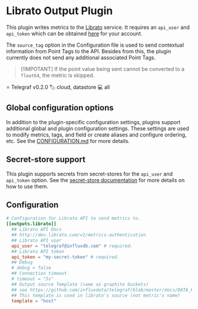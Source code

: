 # Librato Output Plugin

This plugin writes metrics to the [Librato][librato] service. It requires an
`api_user` and `api_token` which can be obtained [here][tokens] for your
account.

The `source_tag` option in the Configuration file is used to send contextual
information from Point Tags to the API. Besides from this, the plugin currently
does not send any additional associated Point Tags.

> [!IMPOTANT]
> If the point value being sent cannot be converted to a `float64`, the metric
> is skipped.

⭐ Telegraf v0.2.0
🏷️ cloud, datastore
💻 all

[librato]: https://www.librato.com/
[tokens]: https://metrics.librato.com/account/api_tokens

## Global configuration options <!-- @/docs/includes/plugin_config.md -->

In addition to the plugin-specific configuration settings, plugins support
additional global and plugin configuration settings. These settings are used to
modify metrics, tags, and field or create aliases and configure ordering, etc.
See the [CONFIGURATION.md][CONFIGURATION.md] for more details.

[CONFIGURATION.md]: ../../../docs/CONFIGURATION.md#plugins

## Secret-store support

This plugin supports secrets from secret-stores for the `api_user` and
`api_token` option.
See the [secret-store documentation][SECRETSTORE] for more details on how
to use them.

[SECRETSTORE]: ../../../docs/CONFIGURATION.md#secret-store-secrets

## Configuration

```toml @sample.conf
# Configuration for Librato API to send metrics to.
[[outputs.librato]]
  ## Librato API Docs
  ## http://dev.librato.com/v1/metrics-authentication
  ## Librato API user
  api_user = "telegraf@influxdb.com" # required.
  ## Librato API token
  api_token = "my-secret-token" # required.
  ## Debug
  # debug = false
  ## Connection timeout.
  # timeout = "5s"
  ## Output source Template (same as graphite buckets)
  ## see https://github.com/influxdata/telegraf/blob/master/docs/DATA_FORMATS_OUTPUT.md#graphite
  ## This template is used in librato's source (not metric's name)
  template = "host"
```
